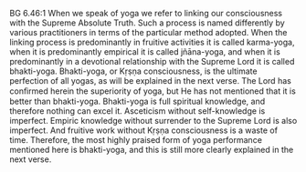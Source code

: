BG 6.46:1	When we speak of yoga we refer to linking our consciousness with the Supreme Absolute Truth. Such a process is named differently by various practitioners in terms of the particular method adopted. When the linking process is predominantly in fruitive activities it is called karma-yoga, when it is predominantly empirical it is called jñāna-yoga, and when it is predominantly in a devotional relationship with the Supreme Lord it is called bhakti-yoga. Bhakti-yoga, or Kṛṣṇa consciousness, is the ultimate perfection of all yogas, as will be explained in the next verse. The Lord has conﬁrmed herein the superiority of yoga, but He has not mentioned that it is better than bhakti-yoga. Bhakti-yoga is full spiritual knowledge, and therefore nothing can excel it. Asceticism without self-knowledge is imperfect. Empiric knowledge without surrender to the Supreme Lord is also imperfect. And fruitive work without Kṛṣṇa consciousness is a waste of time. Therefore, the most highly praised form of yoga performance mentioned here is bhakti-yoga, and this is still more clearly explained in the next verse.